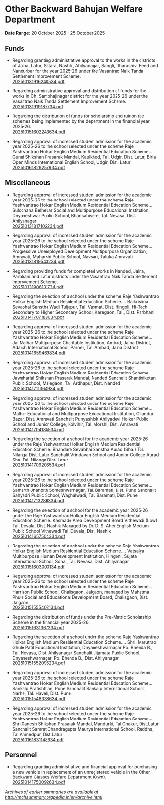 # Other Backward Bahujan Welfare Department

**Date Range**: 20 October 2025 - 25 October 2025


## Funds
- Regarding granting administrative approval to the works in the districts of Jalna, Latur, Satara, Nashik, Ahilyanagar, Sangli, Dharashiv, Beed and Nandurbar for the year 2025-26 under the Vasantrao Naik Tanda Settlement Improvement Scheme.\
  [202510131916240534.pdf](https://gr.maharashtra.gov.in/Site/Upload/Government%20Resolutions/English/202510131916240534.pdf)

- Regarding administrative approval and distribution of funds for the works in Ch. Sambhajinagar district for the year 2025-26 under the Vasantrao Naik Tanda Settlement Improvement Scheme.\
  [202510131919187734.pdf](https://gr.maharashtra.gov.in/Site/Upload/Government%20Resolutions/English/202510131919187734....pdf)

- Regarding the distribution of funds for scholarship and tuition fee schemes being implemented by the department in the financial year 2025-26.\
  [202510151602243634.pdf](https://gr.maharashtra.gov.in/Site/Upload/Government%20Resolutions/English/202510151602243634.pdf)

- Regarding approval of increased student admission for the academic year 2025-26 to the school selected under the scheme Raje Yashwantrao Holkar English Medium Residential Education Scheme... Gunai Shikshan Prasarak Mandal, Kaulkhed, Tal. Udgir, Dist. Latur, Birla Open Minds International English School, Udgir, Dist. Latur\
  [202510161829257934.pdf](https://gr.maharashtra.gov.in/Site/Upload/Government%20Resolutions/English/202510161829257934.pdf)

## Miscellaneous
- Regarding approval of increased student admission for the academic year 2025-26 to the school selected under the scheme Raje Yashwantrao Holkar English Medium Residential Education Scheme... Sulochana Belhekar Social and Multipurpose Educational Institution, Dnyaneshwar Public School, Bhansahivere, Tal. Nevasa, Dist. Ahilyanagar\
  [202510131817102234.pdf](https://gr.maharashtra.gov.in/Site/Upload/Government%20Resolutions/English/202510131817102234.pdf)

- Regarding approval of increased student admission for the academic year 2025-26 to the school selected under the scheme Raje Yashwantrao Holkar English Medium Residential Education Scheme... Progressive Unemployed Development Multipurpose Organization, Amravati, Maharshi Public School, Navsari, Taluka Amravati\
  [202510131819543234.pdf](https://gr.maharashtra.gov.in/Site/Upload/Government%20Resolutions/English/202510131819543234.pdf)

- Regarding providing funds for completed works in Nanded, Jalna, Parbhani and Latur districts under the Vasantrao Naik Tanda Settlement Improvement Scheme.\
  [202510131906131734.pdf](https://gr.maharashtra.gov.in/Site/Upload/Government%20Resolutions/English/202510131906131734.pdf)

- Regarding the selection of a school under the scheme Raje Yashwantrao Holkar English Medium Residential Education Scheme.... Balkrishna Sevabhai Sanstha Wadi Tuljapur, Tal. Vasmat, Dist. Hingoli, Hi-Tech Secondary to Higher Secondary School, Karegaon, Tal., Dist. Parbhani\
  [202510141707189034.pdf](https://gr.maharashtra.gov.in/Site/Upload/Government%20Resolutions/English/202510141707189034.pdf)

- Regarding approval of increased student admission for the academic year 2025-26 to the school selected under the scheme Raje Yashwantrao Holkar English Medium Residential Education Scheme... Jai Malhar Multipurpose Charitable Institution, Ambad, Jalna District, Adarsh International School, Parner, Tal. Ambad, Jalna District\
  [202510141659469834.pdf](https://gr.maharashtra.gov.in/Site/Upload/Government%20Resolutions/English/202510141659469834.pdf)

- Regarding approval of increased student admission for the academic year 2025-26 to the school selected under the scheme Raje Yashwantrao Holkar English Medium Residential Education Scheme... Jawaharlal Shikshan Prasarak Mandal, Nanded Sanchalit Shantiniketan Public School, Malegaon, Tal. Ardhapur, Dist. Nanded\
  [202510141711364934.pdf](https://gr.maharashtra.gov.in/Site/Upload/Government%20Resolutions/English/202510141711364934.pdf)

- Regarding approval of increased student admission for the academic year 2025-26 to the school selected under the scheme Raje Yashwantrao Holkar English Medium Residential Education Scheme... Malhar Educational and Multipurpose Educational Institution, Chandur Bazar, Dist. Amravati Sanchalit Punyashlok Ahilyadevi Holkar Public School and Junior College, Kolvihir, Tal. Morshi, Dist. Amravati\
  [202510141704185534.pdf](https://gr.maharashtra.gov.in/Site/Upload/Government%20Resolutions/English/202510141704185534.pdf)

- Regarding the selection of a school for the academic year 2025-26 under the Raje Yashwantrao Holkar English Medium Residential Education Scheme. Bhandare Sevabhai Sanstha Aurad (Sha.) Tal. Nilanga Dist. Latur Sanchalit Vrindavan School and Junior College Aurad Sha. Tal. Nilanga Dist. Latur\
  [202510141709206534.pdf](https://gr.maharashtra.gov.in/Site/Upload/Government%20Resolutions/English/202510141709206534.pdf)

- Regarding approval of increased student admission for the academic year 2025-26 to the school selected under the scheme Raje Yashwantrao Holkar English Medium Residential Education Scheme... Samarth Jnanpith Someshwarnagar, Tal. Baramati, Dist. Pune Sanchalit Sahyadri Public School, Waghalwadi, Tal. Baramati, Dist. Pune\
  [202510141713286334.pdf](https://gr.maharashtra.gov.in/Site/Upload/Government%20Resolutions/English/202510141713286334.pdf)

- Regarding the selection of a school for the academic year 2025-26 under the Raje Yashwantrao Holkar English Medium Residential Education Scheme. Kasmade Area Development Board Vithewadi (Low) Tal. Devala, Dist. Nashik Managed by Dr. D. S. Aher English Medium Public School Vithewadi Tal. Devala, Dist. Nashik\
  [202510141657504334.pdf](https://gr.maharashtra.gov.in/Site/Upload/Government%20Resolutions/English/202510141657504334.pdf)

- Regarding the selection of a school under the scheme Raje Yashwantrao Holkar English Medium Residential Education Scheme.... Vatsalya Multipurpose Human Development Institution, Hingoni, Sujata International School, Sonai, Tal. Nevasa, Dist. Ahilyanagar\
  [202510151603000134.pdf](https://gr.maharashtra.gov.in/Site/Upload/Government%20Resolutions/English/202510151603000134.pdf)

- Regarding approval of increased student admission for the academic year 2025-26 to the school selected under the scheme Raje Yashwantrao Holkar English Medium Residential Education Scheme... Harrison Public School, Chalisgaon, Jalgaon, managed by Mahatma Phule Social and Educational Development Board, Chalisgaon, Dist. Jalgaon.\
  [202510151555402134.pdf](https://gr.maharashtra.gov.in/Site/Upload/Government%20Resolutions/English/202510151555402134.pdf)

- Regarding the distribution of funds under the Pre-Matric Scholarship Scheme in the financial year 2025-26.\
  [202510151631367334.pdf](https://gr.maharashtra.gov.in/Site/Upload/Government%20Resolutions/English/202510151631367334.pdf)

- Regarding the selection of a school under the scheme Raje Yashwantrao Holkar English Medium Residential Education Scheme.... Shri. Marutrao Ghule Patil Educational Institution, Dnyaneshwarnagar Po. Bhenda B., Tal. Nevasa, Dist. Ahilyanagar Sanchalit Jijamata Public School, Dnyaneshwarnagar, Po. Bhenda B., Dist. Ahilyanagar\
  [202510151552096234.pdf](https://gr.maharashtra.gov.in/Site/Upload/Government%20Resolutions/English/202510151552096234.pdf)

- Regarding approval of increased student admission for the academic year 2025-26 to the school selected under the scheme Raje Yashwantrao Holkar English Medium Residential Education Scheme... Sankalp Pratishthan, Pune Sanchalit Sankalp International School, Narhe, Tal. Haveli, Dist. Pune\
  [202510151548338634.pdf](https://gr.maharashtra.gov.in/Site/Upload/Government%20Resolutions/English/202510151548338634.pdf)

- Regarding approval of increased student admission for the academic year 2025-26 to the school selected under the scheme Raje Yashwantrao Holkar English Medium Residential Education Scheme... Shri.Ganesh Shikshan Prasarak Mandal, Mandurki, Tal.Chakur, Dist.Latur Sanchalit Samrat Chandragupta Maurya International School, Ruddha, Tal.Ahmedpur, Dist.Latur\
  [202510161831148634.pdf](https://gr.maharashtra.gov.in/Site/Upload/Government%20Resolutions/English/202510161831148634.pdf)

## Personnel
- Regarding granting administrative and financial approval for purchasing a new vehicle in replacement of an unregistered vehicle in the Other Backward Classes Welfare Department (Own).\
  [202510141750092634.pdf](https://gr.maharashtra.gov.in/Site/Upload/Government%20Resolutions/English/202510141750092634.pdf)


*Archives of earlier summaries are available at http://mahsummary.orgpedia.in/en/archive.html*